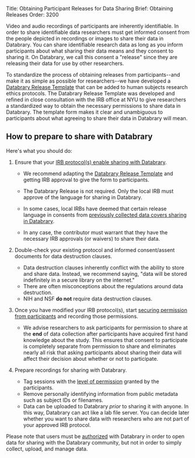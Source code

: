 Title: Obtaining Participant Releases for Data Sharing
Brief: Obtaining Releases
Order: 3200

Video and audio recordings of participants are inherently identifiable. In order to share identifiable data researchers must get informed consent from the people depicted in recordings or images to share their data in Databrary.
You can share identifiable research data as long as you inform participants about what sharing their data means and they consent to sharing it. On Databrary, we call this consent a "release" since they are releasing their data for use by other researchers.

To standardize the process of obtaining releases from participants--and make it as simple as possible for researchers--we have developed a [Databrary Release Template](|filename|../../policies/release-template.mdi) that can be added to human subjects research ethics protocols.
The Databrary Release Template was developed and refined in close consultation with the IRB office at NYU to give researchers a standardized way to obtain the necessary permissions to share data in Databrary.
The template form makes it clear and unambiguous to participants about what agreeing to share their data in Databrary will mean.

## How to prepare to share with Databrary

Here's what you should do:

1. Ensure that your [IRB protocol(s) enable sharing with Databrary](release/template.md).
	- We recommend adapting the [Databrary Release Template](|filename|../../policies/release-template.mdi) and getting IRB approval to give the form to participants.

	- The Databrary Release is not required. Only the local IRB must approve of the language for sharing in Databrary.

	- In some cases, local IRBs have deemed that certain release language in consents from [previously collected data covers sharing in Databrary](|filename|release/grandfathering-data.md).

	- In any case, the contributor must warrant that they have the necessary IRB approvals (or waivers) to share their data.

1. Double-check your existing protocol and informed consent/assent documents for data destruction clauses.
	- Data destruction clauses inherently conflict with the ability to store and share data. Instead, we recommend saying, "data will be stored indefinitely in a secure library on the internet."
	- There are often misconceptions about the regulations around data destruction.
	- NIH and NSF **do not** require data destruction clauses.

1. Once you have modified your IRB protocol(s), start [securing permission from participants](|filename|release/asking.md) and recording those permissions.
	- We advise researchers to ask participants for permission to share at the **end** of data collection after participants have acquired first hand knowledge about the study. This ensures that consent to participate is completely separate from permission to share and eliminates nearly all risk that asking participants about sharing their data will affect their decision about whether or not to participate.

1. Prepare recordings for sharing with Databrary.
	- Tag sessions with the [level of permission](|filename|release/release-levels.md) granted by the participants.
	- Remove personally identifying information from public metadata such as subject IDs or filenames.
	- Data can be uploaded to Databrary *prior* to sharing it with anyone. In this way, Databrary can act like a lab file server. You can decide later whether you want to share data with researchers who are not part of your approved IRB protocol.

Please note that users must be [authorized](|filename|authorization.md) with Databrary in order to open data for sharing with the Databrary community, but not in order to simply collect, upload, and manage data.
